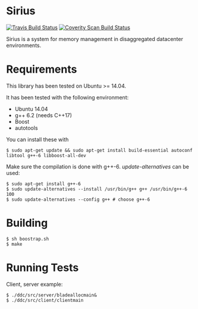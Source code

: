 Sirius
==================================

[![Travis Build Status](https://travis-ci.org/jcarreira/ddc.svg?branch=master)](https://travis-ci.org/jcarreira/ddc)
[![Coverity Scan Build Status](https://scan.coverity.com/projects/10708/badge.svg)](https://scan.coverity.com/projects/jcarreira-ddc)

Sirius is a system for memory management in disaggregated datacenter environments.

Requirements
============

This library has been tested on Ubuntu >= 14.04.

It has been tested with the following environment:
* Ubuntu 14.04
* g++ 6.2 (needs C++17)
* Boost
* autotools

You can install these with

    $ sudo apt-get update && sudo apt-get install build-essential autoconf libtool g++-6 libboost-all-dev
    
Make sure the compilation is done with g++-6. *update-alternatives* can be used:

    $ sudo apt-get install g++-6
    $ sudo update-alternatives --install /usr/bin/g++ g++ /usr/bin/g++-6 100
    $ sudo update-alternatives --config g++ # choose g++-6

Building
=========

    $ sh boostrap.sh
    $ make

    
Running Tests
=============

Client, server example:

    $ ./ddc/src/server/bladeallocmain&
    $ ./ddc/src/client/clientmain
